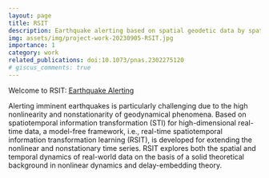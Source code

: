 ```yaml
---
layout: page
title: RSIT
description: Earthquake alerting based on spatial geodetic data by spatiotemporal information transformation learning
img: assets/img/project-work-20230905-RSIT.jpg
importance: 1
category: work
related_publications: doi:10.1073/pnas.2302275120
# giscus_comments: true
---
```


Welcome to RSIT: <a href="https://earthquakepredictionrsit.com/" target="_blank">Earthquake Alerting</a>

Alerting imminent earthquakes is particularly challenging due to the high nonlinearity and nonstationarity of geodynamical phenomena. Based on spatiotemporal information transformation (STI) for high-dimensional real-time data, a model-free framework, i.e., real-time spatiotemporal information transformation learning (RSIT), is developed for extending the nonlinear and nonstationary time series. RSIT explores both the spatial and temporal dynamics of real-world data on the basis of a solid theoretical background in nonlinear dynamics and delay-embedding theory.